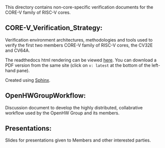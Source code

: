 This directory contains non-core-specific verification documents for the CORE-V family of RISC-V cores.


## CORE-V_Verification_Strategy:
Verification environment architectures, methodologies and tools used to verify the first two members CORE-V family of RISC-V cores, the CV32E and CV64A.

The readthedocs html rendering can be viewed [here](https://core-v-docs-verif-strat.readthedocs.io/en/latest/).   You can download a PDF version from the same site (click on `v: latest` at the bottom of the left-hand pane).

Created using [Sphinx](https://docs.readthedocs.io/en/stable/intro/getting-started-with-sphinx.html).

## OpenHWGroupWorkflow:
Discussion document to develop the highly distributed, collabrative workflow used by the OpenHW Group and its members.


## Presentations:
Slides for presentations given to Members and other interested parties.

